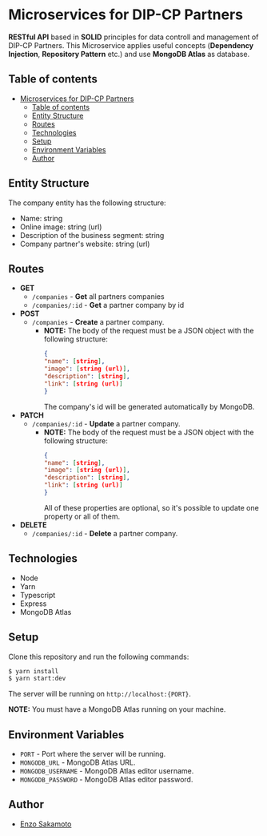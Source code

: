 # Microservices for DIP-CP Partners

**RESTful API** based in **SOLID** principles for data controll and management of DIP-CP Partners. This Microservice applies useful concepts (**Dependency Injection**, **Repository Pattern** etc.) and use **MongoDB Atlas** as database.

## Table of contents

- [Microservices for DIP-CP Partners](#microservices-for-dip-cp-partners)
  - [Table of contents](#table-of-contents)
  - [Entity Structure](#entity-structure)
  - [Routes](#routes)
  - [Technologies](#technologies)
  - [Setup](#setup)
  - [Environment Variables](#environment-variables)
  - [Author](#author)

## Entity Structure

The company entity has the following structure:

- Name: string
- Online image: string (url)
- Description of the business segment: string
- Company partner's website: string (url)

## Routes

- **GET**
  - `/companies` - **Get** all partners companies
  - `/companies/:id` - **Get** a partner company by id
- **POST**
  - `/companies` - **Create** a partner company.
    - **NOTE:** The body of the request must be a JSON object with the following structure:
      ```json
      {
      "name": [string],
      "image": [string (url)],
      "description": [string],
      "link": [string (url)]
      }
      ```
      The company's id will be generated automatically by MongoDB.
- **PATCH**
  - `/companies/:id` - **Update** a partner company.
    - **NOTE:** The body of the request must be a JSON object with the following structure:
      ```json
      {
      "name": [string],
      "image": [string (url)],
      "description": [string],
      "link": [string (url)]
      }
      ```
      All of these properties are optional, so it's possible to update one property or all of them.
- **DELETE**
  - `/companies/:id` - **Delete** a partner company.

## Technologies

- Node
- Yarn
- Typescript
- Express
- MongoDB Atlas

## Setup

Clone this repository and run the following commands:

```bash
$ yarn install
$ yarn start:dev
```

The server will be running on `http://localhost:{PORT}`.

**NOTE:** You must have a MongoDB Atlas running on your machine.

## Environment Variables

- `PORT` - Port where the server will be running.
- `MONGODB_URL` - MongoDB Atlas URL.
- `MONGODB_USERNAME` - MongoDB Atlas editor username.
- `MONGODB_PASSWORD` - MongoDB Atlas editor password.

## Author

- [Enzo Sakamoto](https://github.com/enzosakamoto)
